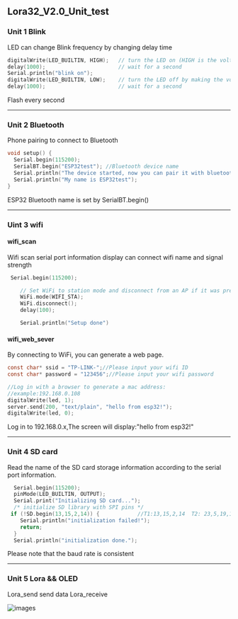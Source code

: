 ## Lora32_V2.0_Unit_test

### Unit 1 Blink

LED can change Blink frequency by changing delay time

```C
digitalWrite(LED_BUILTIN, HIGH);   // turn the LED on (HIGH is the voltage level)
delay(1000);                       // wait for a second
Serial.println("blink on");
digitalWrite(LED_BUILTIN, LOW);    // turn the LED off by making the voltage LOW
delay(1000);                       // wait for a second
```

Flash every second

---

### Unit 2 Bluetooth

Phone pairing to connect to Bluetooth

```c
void setup() {
  Serial.begin(115200);
  SerialBT.begin("ESP32test"); //Bluetooth device name
  Serial.println("The device started, now you can pair it with bluetooth!");
  Serial.println("My name is ESP32test");
}
```
ESP32 Bluetooth name is set by SerialBT.begin()

---

### Uint 3 wifi

#### wifi_scan
Wifi scan serial port information display can connect wifi name and signal strength

```c
 Serial.begin(115200);

    // Set WiFi to station mode and disconnect from an AP if it was previously connected
    WiFi.mode(WIFI_STA);
    WiFi.disconnect();
    delay(100);

    Serial.println("Setup done")
```

#### wifi_web_sever

By connecting to WiFi, you can generate a web page.

```c
const char* ssid = "TP-LINK-";//Please input your wifi ID
const char* password = "123456";//Please input your wifi password

//Log in with a browser to generate a mac address:
//example:192.168.0.108
digitalWrite(led, 1);
server.send(200, "text/plain", "hello from esp32!");
digitalWrite(led, 0);
```
Log in to 192.168.0.x,The screen will display:"hello from esp32!"

---

### Unit 4 SD card

Read the name of the SD card storage information according to the serial port information.

```C
  Serial.begin(115200);
  pinMode(LED_BUILTIN, OUTPUT);
  Serial.print("Initializing SD card...");
  /* initialize SD library with SPI pins */
 if (!SD.begin(13,15,2,14)) {            //T1:13,15,2,14  T2: 23,5,19,18 M5：4,23,19,18 uint8_t csPin, int8_t mosi, int8_t miso, int8_t sck
    Serial.println("initialization failed!");
    return;
  }
  Serial.println("initialization done.");
```
Please note that the baud rate is consistent

---

### Unit 5 Lora && OLED

Lora_send send data Lora_receive
 
![images](https://github.com/LilyGO/TTGO-LORA32-V2.0/blob/master/images/image4.jpg)

